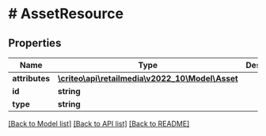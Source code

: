 # # AssetResource

## Properties

Name | Type | Description | Notes
------------ | ------------- | ------------- | -------------
**attributes** | [**\criteo\api\retailmedia\v2022_10\Model\Asset**](Asset.md) |  | [optional]
**id** | **string** |  | [optional]
**type** | **string** |  | [optional]

[[Back to Model list]](../../README.md#models) [[Back to API list]](../../README.md#endpoints) [[Back to README]](../../README.md)
